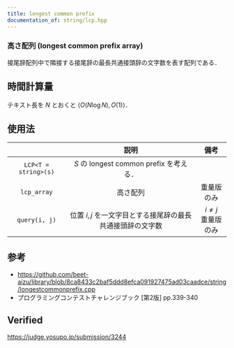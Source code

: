 ```yaml
---
title: longest common prefix
documentation_of: string/lcp.hpp
---
```



### 高さ配列 (longest common prefix array)

接尾辞配列中で隣接する接尾辞の最長共通接頭辞の文字数を表す配列である．


## 時間計算量

テキスト長を $N$ とおくと $\langle O(N\log{N}), O(1) \rangle$．


## 使用法

||説明|備考|
|:--:|:--:|:--:|
|`LCP<T = string>(s)`|$S$ の longest common prefix を考える．||
|`lcp_array`|高さ配列|重量版のみ|
|`query(i, j)`|位置 $i, j$ を一文字目とする接尾辞の最長共通接頭辞の文字数|$i \neq j$<br>重量版のみ|


## 参考

- https://github.com/beet-aizu/library/blob/8ca8433c2baf5ddd8efca091927475ad03caadce/string/longestcommonprefix.cpp
- プログラミングコンテストチャレンジブック \[第2版\] pp.339-340


## Verified

https://judge.yosupo.jp/submission/3244
